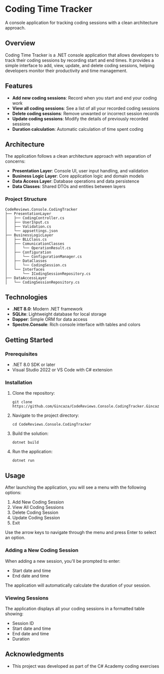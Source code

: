 # Coding Time Tracker

A console application for tracking coding sessions with a clean architecture approach.

## Overview

Coding Time Tracker is a .NET console application that allows developers to track their coding sessions by recording start and end times. It provides a simple interface to add, view, update, and delete coding sessions, helping developers monitor their productivity and time management.

## Features

- **Add new coding sessions**: Record when you start and end your coding work
- **View all coding sessions**: See a list of all your recorded coding sessions
- **Delete coding sessions**: Remove unwanted or incorrect session records
- **Update coding sessions**: Modify the details of previously recorded sessions
- **Duration calculation**: Automatic calculation of time spent coding

## Architecture

The application follows a clean architecture approach with separation of concerns:

- **Presentation Layer**: Console UI, user input handling, and validation
- **Business Logic Layer**: Core application logic and domain models
- **Data Access Layer**: Database operations and data persistence
- **Data Classes**: Shared DTOs and entities between layers

### Project Structure

```
CodeReviews.Console.CodingTracker
├── PresentationLayer
│   ├── CodingController.cs
│   ├── UserInput.cs
│   ├── Validation.cs
│   └── appsettings.json
├── BusinessLogicLayer
│   ├── BLLClass.cs
│   ├── ComunicationClasses
│   │   └── OperationResult.cs
│   ├── Configuration
│   │   └── ConfigurationManager.cs
│   ├── DataClasses
│   │   └── CodingSession.cs
│   └── Interfaces
│       └── ICodingSessionRepository.cs
├── DataAccessLayer
│   └── CodingSessionRepository.cs
```

## Technologies

- **.NET 8.0**: Modern .NET framework
- **SQLite**: Lightweight database for local storage
- **Dapper**: Simple ORM for data access
- **Spectre.Console**: Rich console interface with tables and colors

## Getting Started

### Prerequisites

- .NET 8.0 SDK or later
- Visual Studio 2022 or VS Code with C# extension

### Installation

1. Clone the repository:
   ```
   git clone https://github.com/Gincaza/CodeReviews.Console.CodingTracker.Gincaza.git
   ```

2. Navigate to the project directory:
   ```
   cd CodeReviews.Console.CodingTracker
   ```

3. Build the solution:
   ```
   dotnet build
   ```

4. Run the application:
   ```
   dotnet run
   ```

## Usage

After launching the application, you will see a menu with the following options:

1. Add New Coding Session
2. View All Coding Sessions
3. Delete Coding Session
4. Update Coding Session
5. Exit

Use the arrow keys to navigate through the menu and press Enter to select an option.

### Adding a New Coding Session

When adding a new session, you'll be prompted to enter:
- Start date and time
- End date and time

The application will automatically calculate the duration of your session.

### Viewing Sessions

The application displays all your coding sessions in a formatted table showing:
- Session ID
- Start date and time
- End date and time
- Duration

## Acknowledgments

- This project was developed as part of the C# Academy coding exercises
